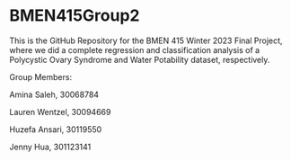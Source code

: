 # BMEN415Group2
This is the GitHub Repository for the BMEN 415 Winter 2023 Final Project, where we did a complete regression and classification analysis of a Polycystic Ovary Syndrome and Water Potability dataset, respectively.

Group Members:

Amina Saleh, 30068784

Lauren Wentzel, 30094669

Huzefa Ansari, 30119550

Jenny Hua, 301123141

